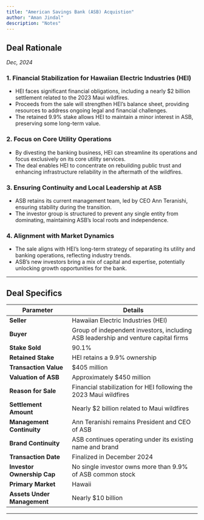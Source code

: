 ```yaml
---
title: "American Savings Bank (ASB) Acquistion"
author: "Aman Jindal"
description: "Notes"
---
```


## **Deal Rationale**

*Dec, 2024*

### **1. Financial Stabilization for Hawaiian Electric Industries (HEI)**
- HEI faces significant financial obligations, including a nearly $2 billion settlement related to the 2023 Maui wildfires.
- Proceeds from the sale will strengthen HEI’s balance sheet, providing resources to address ongoing legal and financial challenges.
- The retained 9.9% stake allows HEI to maintain a minor interest in ASB, preserving some long-term value.

### **2. Focus on Core Utility Operations**
- By divesting the banking business, HEI can streamline its operations and focus exclusively on its core utility services.
- The deal enables HEI to concentrate on rebuilding public trust and enhancing infrastructure reliability in the aftermath of the wildfires.

### **3. Ensuring Continuity and Local Leadership at ASB**
- ASB retains its current management team, led by CEO Ann Teranishi, ensuring stability during the transition.
- The investor group is structured to prevent any single entity from dominating, maintaining ASB’s local roots and independence.

### **4. Alignment with Market Dynamics**
- The sale aligns with HEI’s long-term strategy of separating its utility and banking operations, reflecting industry trends.
- ASB’s new investors bring a mix of capital and expertise, potentially unlocking growth opportunities for the bank.

---

## **Deal Specifics**

| **Parameter**                | **Details**                                                                                     |
|-------------------------------|-----------------------------------------------------------------------------------------------|
| **Seller**                   | Hawaiian Electric Industries (HEI)                                                            |
| **Buyer**                    | Group of independent investors, including ASB leadership and venture capital firms           |
| **Stake Sold**               | 90.1%                                                                                        |
| **Retained Stake**           | HEI retains a 9.9% ownership                                                                  |
| **Transaction Value**        | $405 million                                                                                 |
| **Valuation of ASB**         | Approximately $450 million                                                                   |
| **Reason for Sale**          | Financial stabilization for HEI following the 2023 Maui wildfires                           |
| **Settlement Amount**        | Nearly $2 billion related to Maui wildfires                                                 |
| **Management Continuity**    | Ann Teranishi remains President and CEO of ASB                                               |
| **Brand Continuity**         | ASB continues operating under its existing name and brand                                    |
| **Transaction Date**         | Finalized in December 2024                                                                   |
| **Investor Ownership Cap**   | No single investor owns more than 9.9% of ASB common stock                                  |
| **Primary Market**           | Hawaii                                                                                        |
| **Assets Under Management**  | Nearly $10 billion                                                                           |

---
